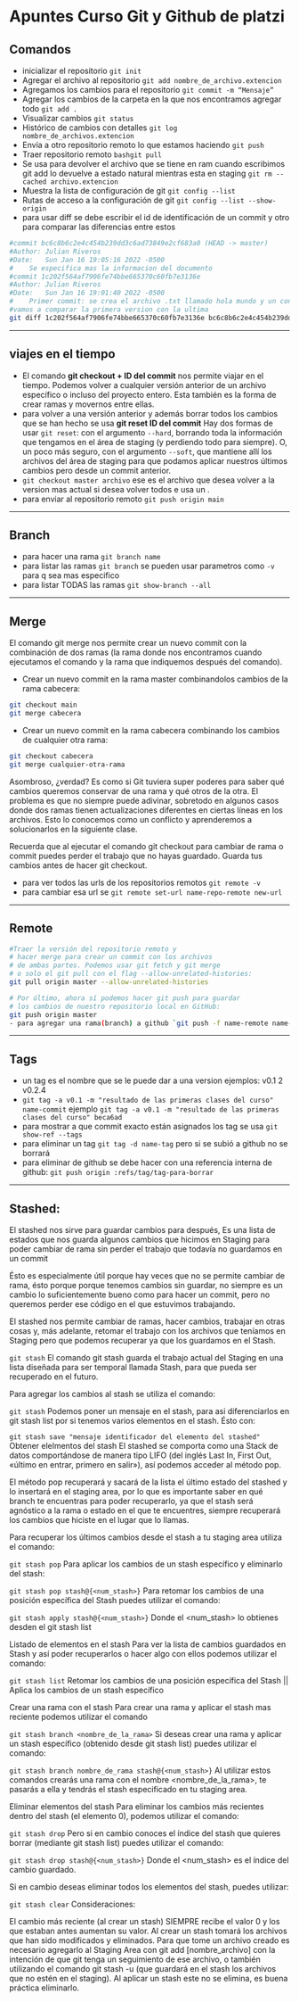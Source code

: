 # Apuntes Curso Git y Github de platzi
## Comandos

- inicializar el repositorio `git init`
- Agregar el archivo al repositorio `git add nombre_de_archivo.extencion`
- Agregamos los cambios para el repositorio `git commit -m “Mensaje”`
- Agregar los cambios de la carpeta en la que nos encontramos agregar todo `git add .`
- Visualizar cambios `git status`
- Histórico de cambios con detalles `git log nombre_de_archivos.extencion`
- Envía a otro repositorio remoto lo que estamos haciendo `git push`
- Traer repositorio remoto `bashgit pull`
- Se usa para devolver el archivo que se tiene en ram cuando escribimos git add lo devuelve a estado natural mientras esta en staging `git rm --cached archivo.extencion`
- Muestra la lista de configuración de git `git config --list`
- Rutas de acceso a la configuración de git `git config --list --show-origin`
- para usar diff se debe escribir el id de identificación de un commit y otro para comparar las diferencias entre estos

```bash
#commit bc6c8b6c2e4c454b239dd3c6ad73849e2cf683a0 (HEAD -> master)
#Author: Julian Riveros
#Date:   Sun Jan 16 19:05:16 2022 -0500
#    Se especifica mas la informacion del documento
#commit 1c202f564af7906fe74bbe665370c60fb7e3136e
#Author: Julian Riveros 
#Date:   Sun Jan 16 19:01:40 2022 -0500
#    Primer commit: se crea el archivo .txt llamado hola mundo y un contenido aleatorio
#vamos a comparar la primera version con la ultima
git diff 1c202f564af7906fe74bbe665370c60fb7e3136e bc6c8b6c2e4c454b239dd3c6ad73849e2cf683a0
```
---
## viajes en el tiempo
- El comando **git checkout + ID del commit** nos permite viajar en el tiempo. Podemos volver a cualquier versión anterior de un archivo específico o incluso del proyecto entero. Esta también es la forma de crear ramas y movernos entre ellas.
- para volver a una versión anterior y además borrar todos los cambios que se han hecho se usa **git reset ID del commit** Hay dos formas de usar `git reset`: con el argumento `--hard`, borrando toda la información que tengamos en el área de staging (y perdiendo todo para siempre). O, un poco más seguro, con el argumento `--soft`, que mantiene allí los archivos del área de staging para que podamos aplicar nuestros últimos cambios pero desde un commit anterior.
- `git checkout master archivo` ese es el archivo que desea volver a la version mas actual si desea volver todos e usa un .  
- para enviar al repositorio remoto `git push origin main`
---
## Branch
- para hacer una rama `git branch name`
- para listar las ramas `git branch` se pueden usar parametros como `-v` para q sea mas especifico
- para listar TODAS las ramas `git show-branch --all`
---
## Merge
El comando git merge nos permite crear un nuevo commit con la combinación de dos ramas (la rama donde nos encontramos cuando ejecutamos el comando y la rama que indiquemos después del comando).

- Crear un nuevo commit en la rama master combinandolos cambios de la rama cabecera:
```bash
git checkout main
git merge cabecera
```
- Crear un nuevo commit en la rama cabecera combinando los cambios de cualquier otra rama:
```bash
git checkout cabecera
git merge cualquier-otra-rama
```
Asombroso, ¿verdad? Es como si Git tuviera super poderes para saber qué cambios queremos conservar de una rama y qué otros de la otra. El problema es que no siempre puede adivinar, sobretodo en algunos casos donde dos ramas tienen actualizaciones diferentes en ciertas líneas en los archivos. Esto lo conocemos como un conflicto y aprenderemos a solucionarlos en la siguiente clase.

Recuerda que al ejecutar el comando git checkout para cambiar de rama o commit puedes perder el trabajo que no hayas guardado. Guarda tus cambios antes de hacer git checkout.
- para ver todos las urls de los repositorios remotos `git remote -v`
- para cambiar esa url se `git remote set-url name-repo-remote new-url`
---
## Remote
```bash
#Traer la versión del repositorio remoto y
# hacer merge para crear un commit con los archivos
# de ambas partes. Podemos usar git fetch y git merge
# o solo el git pull con el flag --allow-unrelated-histories:
git pull origin master --allow-unrelated-histories

# Por último, ahora sí podemos hacer git push para guardar
# los cambios de nuestro repositorio local en GitHub:
git push origin master
- para agregar una rama(branch) a github `git push -f name-remote name-branch` ejemplo: `git push -f origin cabecera`
```
---
## Tags
- un tag es el nombre que se le puede dar a una version ejemplos: v0.1 2 v0.2.4
- `git tag -a v0.1 -m "resultado de las primeras clases del curso" name-commit` ejemplo `git tag -a v0.1 -m "resultado de las primeras clases del curso" beca6ad`
- para mostrar a que commit exacto están asignados los tag se usa `git show-ref --tags`
- para eliminar un tag `git tag -d name-tag` pero si se subió a github no se borrará
- para eliminar de github se debe hacer con una referencia interna de github: `git push origin :refs/tag/tag-para-borrar`

---
## Stashed:
El stashed nos sirve para guardar cambios para después, Es una lista de estados que nos guarda algunos cambios que hicimos en Staging para poder cambiar de rama sin perder el trabajo que todavía no guardamos en un commit

Ésto es especialmente útil porque hay veces que no se permite cambiar de rama, ésto porque porque tenemos cambios sin guardar, no siempre es un cambio lo suficientemente bueno como para hacer un commit, pero no queremos perder ese código en el que estuvimos trabajando.

El stashed nos permite cambiar de ramas, hacer cambios, trabajar en otras cosas y, más adelante, retomar el trabajo con los archivos que teníamos en Staging pero que podemos recuperar ya que los guardamos en el Stash.

`git stash`
El comando git stash guarda el trabajo actual del Staging en una lista diseñada para ser temporal llamada Stash, para que pueda ser recuperado en el futuro.

Para agregar los cambios al stash se utiliza el comando:

`git stash`
Podemos poner un mensaje en el stash, para asi diferenciarlos en git stash list por si tenemos varios elementos en el stash. Ésto con:

`git stash save "mensaje identificador del elemento del stashed"`
Obtener elelmentos del stash
El stashed se comporta como una Stack de datos comportándose de manera tipo LIFO (del inglés Last In, First Out, «último en entrar, primero en salir»), así podemos acceder al método pop.

El método pop recuperará y sacará de la lista el último estado del stashed y lo insertará en el staging area, por lo que es importante saber en qué branch te encuentras para poder recuperarlo, ya que el stash será agnóstico a la rama o estado en el que te encuentres, siempre recuperará los cambios que hiciste en el lugar que lo llamas.

Para recuperar los últimos cambios desde el stash a tu staging area utiliza el comando:

`git stash pop`
Para aplicar los cambios de un stash específico y eliminarlo del stash:

`git stash pop stash@{<num_stash>}`
Para retomar los cambios de una posición específica del Stash puedes utilizar el comando:

`git stash apply stash@{<num_stash>}`
Donde el <num_stash> lo obtienes desden el git stash list

Listado de elementos en el stash
Para ver la lista de cambios guardados en Stash y así poder recuperarlos o hacer algo con ellos podemos utilizar el comando:

`git stash list`
Retomar los cambios de una posición específica del Stash || Aplica los cambios de un stash específico

Crear una rama con el stash
Para crear una rama y aplicar el stash mas reciente podemos utilizar el comando

`git stash branch <nombre_de_la_rama>`
Si deseas crear una rama y aplicar un stash específico (obtenido desde git stash list) puedes utilizar el comando:

`git stash branch nombre_de_rama stash@{<num_stash>}`
Al utilizar estos comandos crearás una rama con el nombre <nombre_de_la_rama>, te pasarás a ella y tendrás el stash especificado en tu staging area.

Eliminar elementos del stash
Para eliminar los cambios más recientes dentro del stash (el elemento 0), podemos utilizar el comando:

`git stash drop`
Pero si en cambio conoces el índice del stash que quieres borrar (mediante git stash list) puedes utilizar el comando:

`git stash drop stash@{<num_stash>}`
Donde el <num_stash> es el índice del cambio guardado.

Si en cambio deseas eliminar todos los elementos del stash, puedes utilizar:

`git stash clear`
Consideraciones:

El cambio más reciente (al crear un stash) SIEMPRE recibe el valor 0 y los que estaban antes aumentan su valor.
Al crear un stash tomará los archivos que han sido modificados y eliminados. Para que tome un archivo creado es necesario agregarlo al Staging Area con git add [nombre_archivo] con la intención de que git tenga un seguimiento de ese archivo, o también utilizando el comando git stash -u (que guardará en el stash los archivos que no estén en el staging).
Al aplicar un stash este no se elimina, es buena práctica eliminarlo.